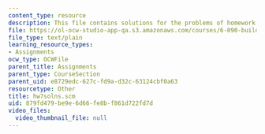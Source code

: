 ```yaml
---
content_type: resource
description: This file contains solutions for the problems of homework 7.
file: https://ol-ocw-studio-app-qa.s3.amazonaws.com/courses/6-090-building-programming-experience-a-lead-in-to-6-001-january-iap-2005/879fd479be9e6d66fe8bf861d722fd7d_hw7solns.scm
file_type: text/plain
learning_resource_types:
- Assignments
ocw_type: OCWFile
parent_title: Assignments
parent_type: CourseSection
parent_uid: e8729edc-627c-fd9a-d32c-63124cbf0a63
resourcetype: Other
title: hw7solns.scm
uid: 879fd479-be9e-6d66-fe8b-f861d722fd7d
video_files:
  video_thumbnail_file: null
---
```

